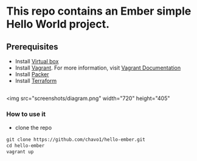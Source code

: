 # This repo contains an Ember simple Hello World project.

## Prerequisites
- Install [Virtual box](https://www.virtualbox.org/wiki/Downloads)
- Install [Vagrant](https://www.vagrantup.com). For more information, visit [Vagrant Documentation](https://docs.vagrantup.com/v2/)
- Install [Packer](http://www.packer.io)
- Install [Terraform](https://www.terraform.io/)
## 

<img src="screenshots/diagram.png" width="720" height="405"


### How to use it
- clone the repo
```
git clone https://github.com/chavo1/hello-ember.git
cd hello-ember
vagrant up
```

